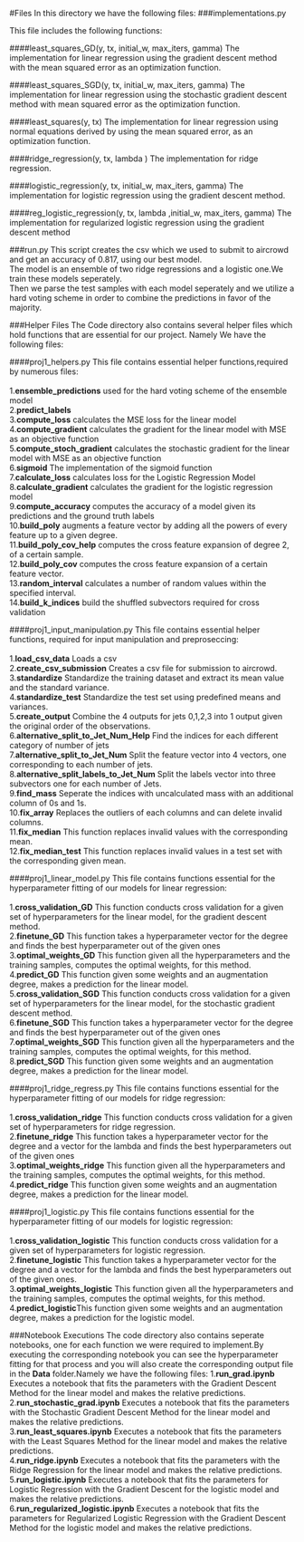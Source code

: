 #Files
In this directory we have the following files:
###implementations.py

This file includes the following functions:<br>

####least_squares_GD(y, tx, initial_w, max_iters, gamma)
The implementation for linear regression using the gradient descent method with the mean squared error as an optimization function.

####least_squares_SGD(y, tx, initial_w, max_iters, gamma)
The implementation for linear regression using the stochastic gradient descent method with mean squared error as the optimization function.

####least_squares(y, tx)
The implementation for linear regression using normal equations derived by using the mean squared error, as an optimization function.

####ridge_regression(y, tx, lambda )
The implementation for ridge regression.

####logistic_regression(y, tx, initial_w, max_iters, gamma)
The implementation for logistic regression using the gradient descent method.

####reg_logistic_regression(y, tx, lambda ,initial_w, max_iters, gamma)
The implementation for regularized logistic regression using the gradient descent method

###run.py
This script creates the csv which we used to submit to aircrowd and get an accuracy of 0.817, using our best model.<br>
The model is an ensemble of two ridge regressions and a logistic one.We train these models seperately.<br>
Then we parse the test samples with each model seperately and we utilize a hard voting scheme in order to combine the predictions in favor of the majority.

###Helper Files
The Code directory also contains several helper files which hold functions that are essential for our project. Namely We have the following files:

####proj1_helpers.py
This file contains essential helper functions,required by numerous files:<br><br>
1.**ensemble_predictions** used for the hard voting scheme of the ensemble model<br>
2.**predict_labels**<br>
3.**compute_loss** calculates the MSE loss for the linear model<br>
4.**compute_gradient** calculates the gradient for the linear model with MSE as an objective function<br>
5.**compute_stoch_gradient** calculates the stochastic gradient for the linear model with MSE as an objective function<br>
6.**sigmoid** The implementation of the sigmoid function<br>
7.**calculate_loss** calculates loss for the Logistic Regression Model<br>
8.**calculate_gradient** calculates the gradient for the logistic regression model<br>
9.**compute_accuracy** computes the accuracy of a model given its predictions and the ground truth labels<br>
10.**build_poly** augments a feature vector by adding all the powers of every feature up to a given degree.<br>
11.**build_poly_cov_help** computes the cross feature expansion of degree 2, of a certain sample.<br>
12.**build_poly_cov** computes the cross feature expansion of a certain feature vector.<br>
13.**random_interval** calculates a number of random values within the specified interval.<br>
14.**build_k_indices** build the shuffled subvectors required for cross validation

####proj1_input_manipulation.py
This file contains essential helper functions, required for input manipulation and preproseccing:<br><br>
1.**load_csv_data** Loads a csv<br>
2.**create_csv_submission** Creates a csv file for submission to aircrowd.<br>
3.**standardize** Standardize the training dataset and extract its mean value and the standard variance.<br>
4.**standardize_test** Standardize the test set using predefined means and variances.<br>
5.**create_output** Combine the 4 outputs for jets 0,1,2,3 into 1 output given the original order of the observations.<br>
6.**alternative_split_to_Jet_Num_Help** Find the indices for each different category of number of jets<br>
7.**alternative_split_to_Jet_Num** Split the feature vector into 4 vectors, one corresponding to each number of jets.<br>
8.**alternative_split_labels_to_Jet_Num** Split the labels vector into three subvectors one for each number of Jets.<br>
9.**find_mass** Seperate the indices with uncalculated mass with an additional column of 0s and 1s.<br>
10.**fix_array** Replaces the outliers of each columns and can delete invalid columns.<br>
11.**fix_median** This function replaces invalid values with the corresponding mean.<br>
12.**fix_median_test** This function replaces invalid values in a test set with the corresponding given mean.

####proj1_linear_model.py
This file contains functions essential for the hyperparameter fitting of our models for linear regression:<br><br>
1.**cross_validation_GD** This function conducts cross validation for a given set of hyperparameters for the linear model, for the gradient descent method.<br>
2.**finetune_GD** This function takes a hyperparameter vector for the degree and finds the best hyperparameter out of the given ones<br>
3.**optimal_weights_GD** This function given all the hyperparameters and the training samples, computes the optimal weights, for this method.<br>
4.**predict_GD** This function given some weights and an augmentation degree, makes a prediction for the linear model.<br>
5.**cross_validation_SGD** This function conducts cross validation for a given set of hyperparameters for the linear model, for the stochastic gradient descent method.<br>
6.**finetune_SGD** This function takes a hyperparameter vector for the degree and finds the best hyperparameter out of the given ones<br>
7.**optimal_weights_SGD** This function given all the hyperparameters and the training samples, computes the optimal weights, for this method.<br>
8.**predict_SGD** This function given some weights and an augmentation degree, makes a prediction for the linear model.

####proj1_ridge_regress.py
This file contains functions essential for the hyperparameter fitting of our models for ridge regression:<br><br>
1.**cross_validation_ridge** This function conducts cross validation for a given set of hyperparameters for ridge regression.<br>
2.**finetune_ridge** This function takes a hyperparameter vector for the degree and a vector for the lambda and finds the best hyperparameters out of the given ones<br>
3.**optimal_weights_ridge** This function given all the hyperparameters and the training samples, computes the optimal weights, for this method.<br>
4.**predict_ridge** This function given some weights and an augmentation degree, makes a prediction for the linear model.

####proj1_logistic.py
This file contains functions essential for the hyperparameter fitting of our models for logistic regression:<br><br>
1.**cross_validation_logistic** This function conducts cross validation for a given set of hyperparameters for logistic regression.<br>
2.**finetune_logistic** This function takes a hyperparameter vector for the degree and a vector for the lambda and finds the best hyperparameters out of the given ones.<br>
3.**optimal_weights_logistic** This function given all the hyperparameters and the training samples, computes the optimal weights, for this method.<br>
4.**predict_logistic**This function given some weights and an augmentation degree, makes a prediction for the logistic model.

###Notebook Executions
The code directory also contains seperate notebooks, one for each function we were required to implement.By executing the corresponding notebook you can see the hyperparameter fitting for that process and you will also create the corresponding output file in the **Data** folder.Namely we have the following files:
1.**run_grad.ipynb** Executes a notebook that fits the parameters with the Gradient Descent Method for the linear model and makes the relative predictions.<br>
2.**run_stochastic_grad.ipynb** Executes a notebook that fits the parameters with the Stochastic Gradient Descent Method for the linear model and makes the relative predictions.<br>
3.**run_least_squares.ipynb** Executes a notebook that fits the parameters with the Least Squares Method for the linear model and makes the relative predictions.<br>
4.**run_ridge.ipynb** Executes a notebook that fits the parameters with the Ridge Regression for the linear model and makes the relative predictions.<br>
5.**run_logistic.ipynb** Executes a notebook that fits the parameters for Logistic Regression with the Gradient Descent for the logistic model and makes the relative predictions.<br>
6.**run_regularized_logistic.ipynb** Executes a notebook that fits the parameters for Regularized Logistic Regression with the Gradient Descent Method for the logistic model and makes the relative predictions.<br>